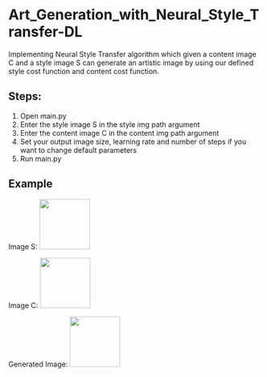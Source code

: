# Art_Generation_with_Neural_Style_Transfer-DL
Implementing Neural Style Transfer algorithm which given a content image C and a style image S can generate an artistic image by using our defined style cost function and content cost function.

## Steps:

1) Open main.py
2) Enter the style image S in the style img path argument
3) Enter the content image C in the content img path argument
4) Set your output image size, learning rate and number of steps if you want to change default parameters
5) Run main.py

## Example
Image S:
<img src="https://github.com/user-attachments/assets/242508fc-cb53-4c1c-bbbf-a4cf607c3cb6" width="100" height="100">

Image C:
<img src="https://github.com/user-attachments/assets/94c431da-a0a0-494d-975c-fd1eeda5c64d" width="100" height="100">

Generated Image:
<img src="https://github.com/user-attachments/assets/045b6af4-5222-4b87-aa05-34b5f3515db1" width="100" height="100">




